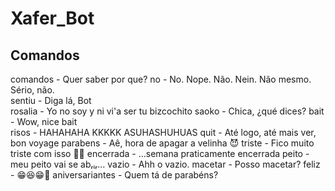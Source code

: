# Xafer_Bot

## Comandos

comandos - Quer saber por que?
no - No. Nope. Não. Nein. Não mesmo. Sério, não.  
sentiu - Diga lá, Bot  
rosalia - Yo no soy y ni vi'a ser tu bizcochito
saoko - Chica, ¿qué dices?
bait - Wow, nice bait  
risos - HAHAHAHA KKKKK ASUHASHUHUAS
quit - Até logo, até mais ver, bon voyage
parabens - Aê, hora de apagar a velinha 😈
triste - Fico muito triste com isso 🎉🎉
encerrada - ...semana praticamente encerrada
peito - meu peito vai se abᵣᵢᵣ...
vazio - Ahh o vazio.
macetar - Posso macetar?
feliz - 😁😆😁🤪
aniversariantes - Quem tá de parabéns?
